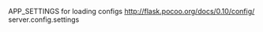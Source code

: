 APP_SETTINGS for loading configs
	http://flask.pocoo.org/docs/0.10/config/
	server.config.settings

